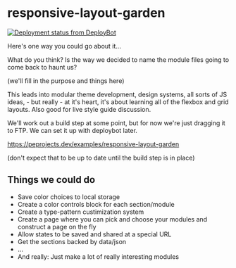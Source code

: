 # responsive-layout-garden

[![Deployment status from DeployBot](https://perpetual-education.deploybot.com/badge/77558060223550/201201.svg)](https://deploybot.com)

Here's one way you could go about it...

What do you think? Is the way we decided to name the module files going to come back to haunt us?

(we'll fill in the purpose and things here)

This leads into modular theme development, design systems, all sorts of JS ideas, - but really - at it's heart, it's about learning all of the flexbox and grid layouts. Also good for live style guide discussion.

We'll work out a build step at some point, but for now we're just dragging it to FTP. We can set it up with deploybot later.

https://peprojects.dev/examples/responsive-layout-garden

(don't expect that to be up to date until the build step is in place)

## Things we could do

* Save color choices to local storage
* Create a color controls block for each section/module
* Create a type-pattern custimization system
* Create a page where you can pick and choose your modules and construct a page on the fly
* Allow states to be saved and shared at a special URL
* Get the sections backed by data/json
* ...
* And really: Just make a lot of really interesting modules
